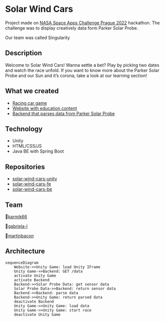# Solar Wind Cars

Project made on [NASA Space Apps Challenge Prague 2022](https://2022.spaceappschallenge.org/) hackathon. The challenge was to display creatively  data form Parker Solar Probe.

Our team was called Singularity

## Description

Welcome to Solar Wind Cars! Wanna settle a bet? Play by picking two dates and watch the race unfold.
If you want to know more about the Parker Solar Probe and our Sun and it’s corona, take a look at our learning section!

## What we created

* [Racing car game](https://github.com/team-singularity/solar-wind-cars-unity)
* [Website with education content](https://github.com/team-singularity/solar-wind-cars-FE)
* [Backend that parses data from Parker Solar Probe](https://github.com/team-singularity/solar-wind-cars-be)

## Technology
 * Unity
 * HTML/CSS/JS
 * Java BE with Spring Boot

## Repositories
* [solar-wind-cars-unity](https://github.com/team-singularity/solar-wind-cars-unity)
* [solar-wind-cars-fe](https://github.com/team-singularity/solar-wind-cars-fe)
* [solar-wind-cars-be](https://github.com/team-singularity/solar-wind-cars-be)

## Team
👨[karmik66](https://github.com/karmik66)

👩[gabriela-l](https://github.com/gabriela-l)

👨[martinbacon](https://github.com/martinbacon)

## Architecture

```mermaid
sequenceDiagram
    Website->>Unity Game: load Unity IFrame
    Unity Game->>Backend: GET /data
    activate Unity Game
    activate Backend
    Backend->>Solar Probe Data: get sensor data
    Solar Probe Data->>Backend: return sensor data
    Backend->>Backend: parse data
    Backend->>Unity Game: return parsed data
    deactivate Backend
    Unity Game->>Unity Game: load data
    Unity Game->>Unity Game: start race
    deactivate Unity Game   
```

<!--

**Here are some ideas to get you started:**

🙋‍♀️ A short introduction - what is your organization all about?
🌈 Contribution guidelines - how can the community get involved?
👩‍💻 Useful resources - where can the community find your docs? Is there anything else the community should know?
🍿 Fun facts - what does your team eat for breakfast?
🧙 Remember, you can do mighty things with the power of [Markdown](https://docs.github.com/github/writing-on-github/getting-started-with-writing-and-formatting-on-github/basic-writing-and-formatting-syntax)
-->

